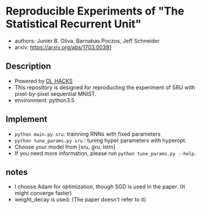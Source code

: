 # Reproducible Experiments of "The Statistical Recurrent Unit"

- authors: Junier B. Oliva, Barnabas Poczos, Jeff Schneider
- arxiv: https://arxiv.org/abs/1703.00381


## Description

- Powered by [DL HACKS](http://deeplearning.jp/hacks/)
- This repository is designed for reproducting the experiment of SRU with pixel-by-pixel sequential MNIST.
- environment: python3.5


## Implement

- `python main.py sru`: trainning RNNs with fixed parameters
- `python tune_params.py sru` : tuning hyper parameters with hyperopt.
- Choose your model from [sru, gru, lstm]
- If you need more information, please run `python tune_params.py --help`.


## notes

- I choose Adam for optimization, though SGD is used in the paper. (It might converge faster)
- weight_decay is used. (The paper doesn't refer to it)
